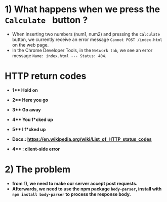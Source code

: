 # 1) What happens when we press the `Calculate ` button ?
- When inserting two numbers (num1, num2) and pressing the `Calculate` button, we currently receive an error message `Cannot POST /index.html` on the web page.
- In the Chrome Developer Tools, in the `Network tab`, we see an error message `Name: index.html --- Status: 404`.

# HTTP return codes
- <b>1** Hold on
- <b>2** Here you go
- <b>3** Go away
- <b>4** You f*cked up
- <b>5** I f*cked up

- Docs.: https://en.wikipedia.org/wiki/List_of_HTTP_status_codes
- 4** : client-side error

# 2) The problem
- from 1), we need to make our server accept post requests.
- Afterwards, we need to use the npm package `body-parser`, install with
`npm install body-parser` to process the response body.
  